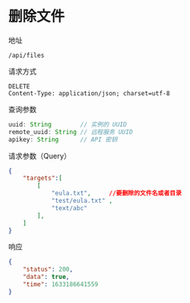 # 删除文件

地址
```
/api/files
```

请求方式
```
DELETE
Content-Type: application/json; charset=utf-8
```

查询参数
```js
uuid: String        // 实例的 UUID
remote_uuid: String // 远程服务 UUID
apikey: String      // API 密钥
```

请求参数（Query）
```json
{
    "targets":[
        [
            "eula.txt",     //要删除的文件名或者目录
            "test/eula.txt" ,
            "text/abc"
        ],
    ]
}
```

响应
```json
{
    "status": 200,
    "data": true,
    "time": 1633186641559
}
```

